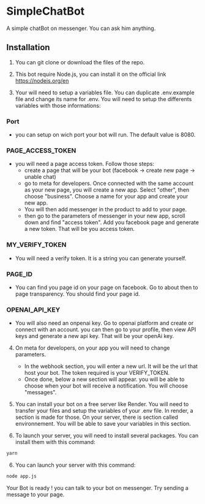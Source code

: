 # SimpleChatBot
A simple chatBot on messenger. You can ask him anything.

## Installation

1. You can git clone or download the files of the repo.

2. This bot require Node.js, you can install it on the official link https://nodejs.org/en

3. Your will need to setup a variables file. You can duplicate .env.example file and change its name for .env. You will need to setup the differents variables with those informations:

### Port
- you can setup on wich port your bot will run. The default value is 8080.

### PAGE_ACCESS_TOKEN
- you will need a page access token. Follow those steps: 
    - create a page that will be your bot (facebook -> create new page -> unable chat)
    - go to meta for developers. Once connected with the same account as your new page, you will create a new app. Select "other", then choose "business". Choose a name for your app and create your new app.
    - You will then add messenger in the product to add  to your page.
    - then go to the parameters of messenger in your new app, scroll down and find "access token". Add you facebook page and generate a new token. That will be you access token.

### MY_VERIFY_TOKEN
- You will need a verify token. It is a string you can generate yourself.

### PAGE_ID
- You can find you page id on your page on facebook. Go to about then to page transparency. You should find your page id.

### OPENAI_API_KEY
- You will also need an onpenai key. Go to openai platform and create or connect with an account. you can then go to your profile, then view API keys and generate a new api key. That will be your openAi key.

4. On meta for developers, on your app you will need to change parameters. 
    - In the webhook section, you will enter a new url. It will be the url that host your bot. The token required is your VERIFY_TOKEN.
    - Once done, below a new section will appear. you will be able to choose when your bot will receive a notification. You will choose "messages".

4. You can install your bot on a free server like Render. You will need to transfer your files and setup the variables of your .env file. In render, a section is made for those. On your server, there is section called environnement. You will be able to save your variables in this section.

5. To launch your server, you will need to install several packages. You can install them with this command:  
```bash
yarn 
```

6. You can launch your server with this command: 

```bash
node app.js 
```


Your Bot is ready ! you can talk to your bot on messenger. Try sending a message to your page.